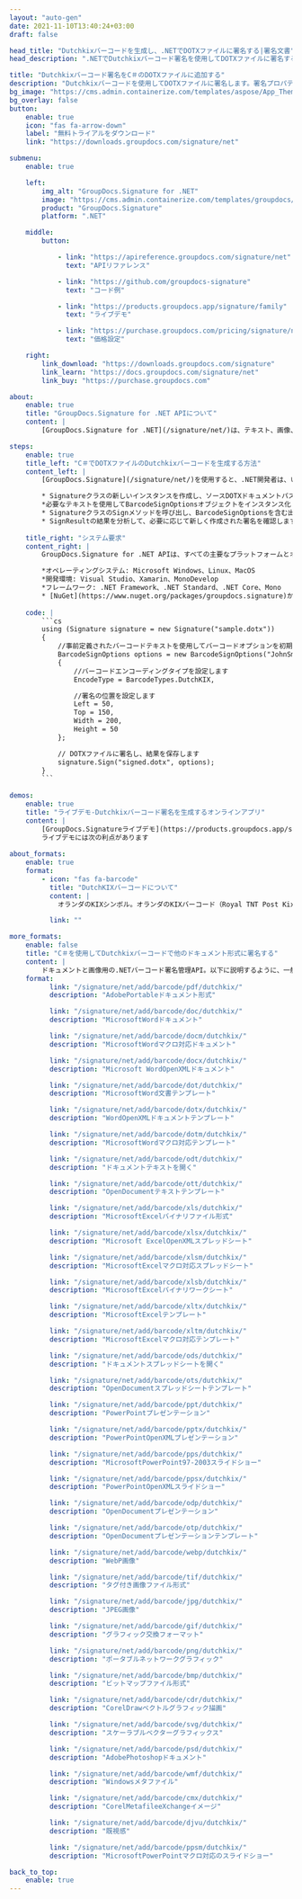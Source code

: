 ```yaml
---
layout: "auto-gen"
date: 2021-11-10T13:40:24+03:00
draft: false

head_title: "Dutchkixバーコードを生成し、.NETでDOTXファイルに署名する|署名文書"
head_description: ".NETでDutchkixバーコード署名を使用してDOTXファイルに署名する-人気のあるビジネスドキュメントや画像ファイル形式にバーコードを追加する."

title: "Dutchkixバーコード署名をC＃のDOTXファイルに追加する"
description: "Dutchkixバーコードを使用してDOTXファイルに署名します。署名プロパティを操作し、ニーズに合ったドキュメント内で高度な署名オプションを設定します."
bg_image: "https://cms.admin.containerize.com/templates/aspose/App_Themes/V3/images/bg/header1.png"
bg_overlay: false
button:
    enable: true
    icon: "fas fa-arrow-down"
    label: "無料トライアルをダウンロード"
    link: "https://downloads.groupdocs.com/signature/net"

submenu:
    enable: true

    left:
        img_alt: "GroupDocs.Signature for .NET"
        image: "https://cms.admin.containerize.com/templates/groupdocs/images/product-logos/90x90-noborder/groupdocs-signature-net.png"
        product: "GroupDocs.Signature"
        platform: ".NET"

    middle:
        button:

            - link: "https://apireference.groupdocs.com/signature/net"
              text: "APIリファレンス"

            - link: "https://github.com/groupdocs-signature"
              text: "コード例"

            - link: "https://products.groupdocs.app/signature/family"
              text: "ライブデモ"

            - link: "https://purchase.groupdocs.com/pricing/signature/net"
              text: "価格設定"

    right:
        link_download: "https://downloads.groupdocs.com/signature"
        link_learn: "https://docs.groupdocs.com/signature/net"
        link_buy: "https://purchase.groupdocs.com"

about:
    enable: true
    title: "GroupDocs.Signature for .NET APIについて"
    content: |
        [GroupDocs.Signature for .NET](/signature/net/)は、テキスト、画像、バーコード、スタンプ、フォームフィールド、QRコード、メタデータなどのさまざまな署名タイプを使用してデジタルドキュメントに電子署名するネイティブ.NETAPIです。ユーザーは、PDF、Microsoft Word、Excelワークシート、PowerPointプレゼンテーション、Adobe Photoshop、メタファイル、および画像ファイル形式内のデジタル署名を追加、編集、検証、削除、および検索でき、必要に応じて署名プロパティをカスタマイズするための追加サポートがあります。

steps:
    enable: true
    title_left: "C＃でDOTXファイルのDutchkixバーコードを生成する方法"
    content_left: |
        [GroupDocs.Signature](/signature/net/)を使用すると、.NET開発者は、いくつかの簡単な手順を実行することで、アプリケーション内のDOTXファイルにDutchkixバーコードを簡単に追加できます。

        * Signatureクラスの新しいインスタンスを作成し、ソースDOTXドキュメントパスをコンストラクターパラメーターとして渡します。
        *必要なテキストを使用してBarcodeSignOptionsオブジェクトをインスタンス化し、EncodeTypeプロパティをDutchKIXに設定します。
        * SignatureクラスのSignメソッドを呼び出し、BarcodeSignOptionsを含む出力DOTXファイル名を渡します。
        * SignResultの結果を分析して、必要に応じて新しく作成された署名を確認します。
        
    title_right: "システム要求"
    content_right: |
        GroupDocs.Signature for .NET APIは、すべての主要なプラットフォームとオペレーティングシステムでサポートされています。以下のコードを実行する前に、システムに次の前提条件がインストールされていることを確認してください。

        *オペレーティングシステム: Microsoft Windows、Linux、MacOS
        *開発環境: Visual Studio、Xamarin、MonoDevelop
        *フレームワーク: .NET Framework、.NET Standard、.NET Core、Mono
        * [NuGet](https://www.nuget.org/packages/groupdocs.signature)からGroupDocs.Signaturefor.NETの最新バージョンをダウンロードします
        
    code: |
        ```cs
        using (Signature signature = new Signature("sample.dotx"))
        {
            //事前定義されたバーコードテキストを使用してバーコードオプションを初期化します
            BarcodeSignOptions options = new BarcodeSignOptions("JohnSmith")
            {
                //バーコードエンコーディングタイプを設定します
                EncodeType = BarcodeTypes.DutchKIX,

                //署名の位置を設定します
                Left = 50,
                Top = 150,
                Width = 200,
                Height = 50
            };

            // DOTXファイルに署名し、結果を保存します 
            signature.Sign("signed.dotx", options);
        }
        ```
        
demos:
    enable: true
    title: "ライブデモ-Dutchkixバーコード署名を生成するオンラインアプリ"
    content: |
        [GroupDocs.Signatureライブデモ](https://products.groupdocs.app/signature/family)サイトにアクセスして、DutchkixバーコードをDOTXファイルに今すぐ追加してください。  
        ライブデモには次の利点があります
        
about_formats:
    enable: true
    format:
        - icon: "fas fa-barcode"
          title: "DutchKIXバーコードについて"
          content: |
            オランダのKIXシンボル。オランダのKIXバーコード（Royal TNT Post Kix、Dutch KIX 4-State Barcode、Kix Barcode、TPG KIX、Klantenindex Barcode、TPGPOST KIXとも呼ばれます）。この記号は、Royal Dutch TPG Post（オランダ）が郵便番号と自動郵便区分に使用します。受信者のアドレスに関する情報を提供します。この記号は、英数字（0-9、A-Z）をエンコードします。

          link: ""

more_formats:
    enable: false
    title: "C＃を使用してDutchkixバーコードで他のドキュメント形式に署名する"
    content: |
        ドキュメントと画像用の.NETバーコード署名管理API。以下に説明するように、一般的なファイル形式のいくつかにバーコード署名を追加します。
    format: 
          link: "/signature/net/add/barcode/pdf/dutchkix/"
          description: "AdobePortableドキュメント形式"

          link: "/signature/net/add/barcode/doc/dutchkix/"
          description: "MicrosoftWordドキュメント"

          link: "/signature/net/add/barcode/docm/dutchkix/"
          description: "MicrosoftWordマクロ対応ドキュメント"

          link: "/signature/net/add/barcode/docx/dutchkix/"
          description: "Microsoft WordOpenXMLドキュメント"

          link: "/signature/net/add/barcode/dot/dutchkix/"
          description: "MicrosoftWord文書テンプレート"

          link: "/signature/net/add/barcode/dotx/dutchkix/"
          description: "WordOpenXMLドキュメントテンプレート"

          link: "/signature/net/add/barcode/dotm/dutchkix/"
          description: "MicrosoftWordマクロ対応テンプレート"       

          link: "/signature/net/add/barcode/odt/dutchkix/"
          description: "ドキュメントテキストを開く"

          link: "/signature/net/add/barcode/ott/dutchkix/"
          description: "OpenDocumentテキストテンプレート"

          link: "/signature/net/add/barcode/xls/dutchkix/"
          description: "MicrosoftExcelバイナリファイル形式"

          link: "/signature/net/add/barcode/xlsx/dutchkix/"
          description: "Microsoft ExcelOpenXMLスプレッドシート"

          link: "/signature/net/add/barcode/xlsm/dutchkix/"
          description: "MicrosoftExcelマクロ対応スプレッドシート"

          link: "/signature/net/add/barcode/xlsb/dutchkix/"
          description: "MicrosoftExcelバイナリワークシート"

          link: "/signature/net/add/barcode/xltx/dutchkix/"
          description: "MicrosoftExcelテンプレート"

          link: "/signature/net/add/barcode/xltm/dutchkix/"
          description: "MicrosoftExcelマクロ対応テンプレート"

          link: "/signature/net/add/barcode/ods/dutchkix/"
          description: "ドキュメントスプレッドシートを開く"

          link: "/signature/net/add/barcode/ots/dutchkix/"
          description: "OpenDocumentスプレッドシートテンプレート"

          link: "/signature/net/add/barcode/ppt/dutchkix/"
          description: "PowerPointプレゼンテーション"

          link: "/signature/net/add/barcode/pptx/dutchkix/"
          description: "PowerPointOpenXMLプレゼンテーション"

          link: "/signature/net/add/barcode/pps/dutchkix/"
          description: "MicrosoftPowerPoint97-2003スライドショー"

          link: "/signature/net/add/barcode/ppsx/dutchkix/"
          description: "PowerPointOpenXMLスライドショー"                              

          link: "/signature/net/add/barcode/odp/dutchkix/"
          description: "OpenDocumentプレゼンテーション"

          link: "/signature/net/add/barcode/otp/dutchkix/"
          description: "OpenDocumentプレゼンテーションテンプレート"

          link: "/signature/net/add/barcode/webp/dutchkix/"
          description: "WebP画像"

          link: "/signature/net/add/barcode/tif/dutchkix/"
          description: "タグ付き画像ファイル形式"

          link: "/signature/net/add/barcode/jpg/dutchkix/"
          description: "JPEG画像"

          link: "/signature/net/add/barcode/gif/dutchkix/"
          description: "グラフィック交換フォーマット"

          link: "/signature/net/add/barcode/png/dutchkix/"
          description: "ポータブルネットワークグラフィック"

          link: "/signature/net/add/barcode/bmp/dutchkix/"
          description: "ビットマップファイル形式"

          link: "/signature/net/add/barcode/cdr/dutchkix/"
          description: "CorelDrawベクトルグラフィック描画"

          link: "/signature/net/add/barcode/svg/dutchkix/"
          description: "スケーラブルベクターグラフィックス"

          link: "/signature/net/add/barcode/psd/dutchkix/"
          description: "AdobePhotoshopドキュメント"

          link: "/signature/net/add/barcode/wmf/dutchkix/"
          description: "Windowsメタファイル"        

          link: "/signature/net/add/barcode/cmx/dutchkix/"
          description: "CorelMetafileeXchangeイメージ"

          link: "/signature/net/add/barcode/djvu/dutchkix/"
          description: "既視感"

          link: "/signature/net/add/barcode/ppsm/dutchkix/"
          description: "MicrosoftPowerPointマクロ対応のスライドショー"

back_to_top:
    enable: true
---
```

